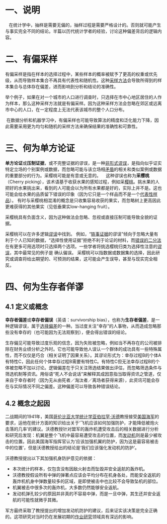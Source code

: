 # 一、说明

   在统计学中，抽样是需要无偏的，抽样过程是需要严格设计的。否则就可能产生与事实完全不同的结论。半篇以历代统计学者的经验，讨论这种偏差背后的逻辑内容。

# 二、有偏采样

有偏采样是指在样本的选择过程中，某些样本的概率被赋予了更高的权重或优先级，从而导致样本集合不再具有代表性和随机性。这种[采样方法](https://so.csdn.net/so/search?q=%E9%87%87%E6%A0%B7%E6%96%B9%E6%B3%95&spm=1001.2101.3001.7020)会导致所得到的样本集合与总体存在偏差，进而影响到分析和结论的准确性。

举个例子，如果在对一个城市的人口进行调查时，只选择在市中心地区居住的人作为样本，那么这种采样方法就是有偏采样。因为这种采样方法会忽略在郊区或远离市中心的人口，在一定程度上无法代表该城市的整个人口分布。

 在数据分析和机器学习中，有偏采样也可能导致算法的精度和泛化能力下降，因此需要采用更为均匀和随机的采样方法来确保结果的准确性和可靠性。

#  三、何为单方论证

**单方论证**或**压制证据**，或不完整证据的谬误，是一种[非形式谬误](https://zh.wikipedia.org/wiki/%E9%9D%9E%E5%BD%A2%E5%BC%8F%E8%AC%AC%E8%AA%A4 "非形式谬误")，是指向似乎证实特定立场的个别案例或数据，而忽略可能与该立场相[矛盾](https://zh.wikipedia.org/wiki/%E7%9F%9B%E7%9B%BE "矛盾")的相关和类似案例或数据的重要部分的行为。采樱桃可能是有意或无意的。
 
 这种谬误也称为**采樱桃**（Cherry picking），该术语基于收获水果的感知过程，例如采[樱桃](https://zh.wikipedia.org/wiki/%E6%AB%BB%E6%A1%83 "樱桃")。挑水果的人把好的水果挑出来，看到的人可能会以为所有水果都是好的，实际上并不是。这也可能会给水果的品质留下错误的印象（因为它只是一个样品而不是一个[代表性样品](https://zh.wikipedia.org/wiki/%E6%8A%BD%E6%A8%A3 "代表性样品")）。 有时与采樱桃相混淆的概念是只收集容易收获的果实，而忽略树上更高因此更难获得的其他果实（见低垂果实low-hanging fruit）。

采樱桃具有负面含义，因为这种做法会忽略、忽视或直接压制可能导致全貌的证据。

采樱桃可以在许多逻辑[谬误](https://zh.wikipedia.org/wiki/%E8%AC%AC%E8%AA%A4 "谬误")中找到。 例如，“[轶事证据](https://zh.wikipedia.org/wiki/%E8%BB%BC%E4%BA%8B%E8%AD%89%E6%93%9A "轶事证据")的谬误”倾向于忽略大量有利于个人已知的数据，“选择性使用证据”拒绝不利于论证的材料，而[错误的二分法](https://zh.wikipedia.org/wiki/%E5%81%87%E5%85%A9%E9%9B%A3%E6%8E%A8%E7%90%86 "错误的二分法")在有更多可用选项时只选择两个选项。一些学者将挑选樱桃归类为选择性注意的[谬误](https://zh.wikipedia.org/wiki/%E8%AC%AC%E8%AA%A4 "谬误")，其中最常见的例子是 确认偏误。 采樱桃可以指数据或数据集的选择，因此研究或调查将给出期望的、可预测的结果，这可能会产生误导，甚至与现实完全相反。

#  四、何为生存者佯谬

## 4.1 定义或概念

**幸存者偏差**或**幸存者偏误**（英语：survivorship bias），也称为**生存者偏差**，是一种逻辑谬误，属于[选择偏差](https://zh.wikipedia.org/w/index.php?title=%E9%81%B8%E6%93%87%E5%81%8F%E5%B7%AE&action=edit&redlink=1 "选择偏差")的一种。当过度关注“幸存”的人事物，从而造成忽略那些没有幸存的（也可能因为无法观察到），便会得出错误的结论。 

生存偏见可能导致过度乐观的信念，因为失败被忽略，例如当不再存在的公司被排除在财务业绩分析之外时。它也可能导致他人误认一个群体的成功具有一些特殊属性，而不仅仅是巧合（相关证明了因果关系）。其谬论形式为：幸存过程B的个体A有特性C，因此任何个体幸存过程B需要有特性C。有特性C但无法幸存过程B的个体被忽略不加以讨论。逻辑偏差在于只关注筛选结果做出评估，而忽略筛选条件与筛选机制等资讯。用俗语“死人不会说话”来解释其成因意指当取得资讯之管道，仅来自于幸存者时（因为无从由死者／淘汰者／离场者获得来源），此资讯可能会存在与实际情况不同之偏差。这种偏差可以导致各种错误结论。

## 4.2 概念之起因

二战期间的1941年，美国[哥伦比亚大学](https://zh.wikipedia.org/wiki/%E5%93%A5%E4%BC%A6%E6%AF%94%E4%BA%9A%E5%A4%A7%E5%AD%A6 "哥伦比亚大学")[统计学](https://zh.wikipedia.org/wiki/%E7%BB%9F%E8%AE%A1%E5%AD%A6 "统计学")[亚伯拉罕·沃德](https://zh.wikipedia.org/wiki/%E4%BA%9A%E4%BC%AF%E6%8B%89%E7%BD%95%C2%B7%E6%B2%83%E5%BE%B7 "亚伯拉罕·沃德")教授接受[美国海军](https://zh.wikipedia.org/wiki/%E7%BE%8E%E5%9C%8B%E6%B5%B7%E8%BB%8D "美国海军")的要求，运他在统计方面的知识给出关于‘飞机应该如何加强防护，才能降低被炮火击落的几率’的建议。沃德教授针对盟军的轰炸机遭受攻击后的相关数据进行分析和研究后发现：机翼是整个飞机中最容易遭受攻击的位置，而[发动机](https://zh.wikipedia.org/wiki/%E5%8F%91%E5%8A%A8%E6%9C%BA "发动机")则是最少被攻击的位置。因此美国海军指挥官认为‘应该加强机翼的防护，因为这是最容易被击中的位置’，但是沃德教授给出的结论是‘我们应该强化发动机的防护’。

沃德教授提出以下其加强机身防护意见的依据：

- 本次统计的样本，仅包含没有因敌火射击而坠毁并安全返航的轰炸机。
- 沃德教授假设所有中弹的弹著点应该会平均分布在机身各处，而能安全返航的轰炸机机身中弹数量较多的区域，是即使被击中也比较不会导致坠机的部位。
- 机翼被击中很多次的轰炸机，大多数仍然能够安全返航。
- 发动机弹孔较少的原因并非真的不容易中弹，而是一旦中弹，其生还并安全返航的可能性就微乎其微。

军方最终采取了教授提出的增加发动机防护的建议，后来证实该决策是完全正确的。这项研究对当时仍在发展初期的[作业研究](https://zh.wikipedia.org/wiki/%E4%BD%9C%E6%A5%AD%E7%A0%94%E7%A9%B6 "作业研究")领域具有深远的影响。